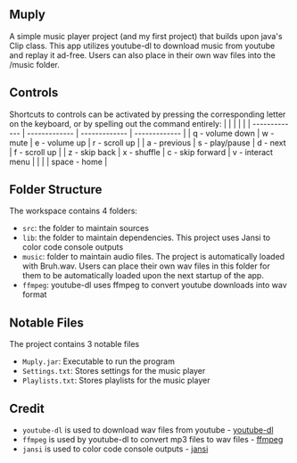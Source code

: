 ## Muply

A simple music player project (and my first project) that builds upon java's Clip class. This app utilizes youtube-dl to download music from youtube and replay it ad-free. Users can also place in their own wav files into the /music folder.

## Controls

Shortcuts to controls can be activated by pressing the corresponding letter on the keyboard, or by spelling out the command entirely:
| | | | |
| ------------- | ------------- |  -------------  | ------------- |
| q - volume down | w - mute | e - volume up | r - scroll up |
| a - previous | s - play/pause | d - next | f - scroll up |
| z - skip back | x - shuffle | c - skip forward | v - interact menu |
| | | space - home |

## Folder Structure

The workspace contains 4 folders:

- `src`: the folder to maintain sources
- `lib`: the folder to maintain dependencies. This project uses Jansi to color code console outputs
- `music`: folder to maintain audio files. The project is automatically loaded with Bruh.wav. Users can place their own wav files in this folder for them to be automatically loaded upon the next startup of the app.
- `ffmpeg`: youtube-dl uses ffmpeg to convert youtube downloads into wav format

## Notable Files

The project contains 3 notable files

- `Muply.jar`: Executable to run the program
- `Settings.txt`: Stores settings for the music player
- `Playlists.txt`: Stores playlists for the music player


## Credit

- `youtube-dl` is used to download wav files from youtube - [youtube-dl](https://github.com/ytdl-org/youtube-dl)
- `ffmpeg` is used by youtube-dl to convert mp3 files to wav files - [ffmpeg](https://github.com/FFmpeg/FFmpeg)
- `jansi` is used to color code console outputs - [jansi](https://github.com/fusesource/jansi)
